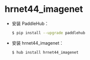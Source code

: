 # hrnet44_imagenet
* 安装 PaddleHub：

    ```bash
    $ pip install --upgrade paddlehub
    ```

* 安装 hrnet44_imagenet：

    ```bash
    $ hub install hrnet44_imagenet
    ```
